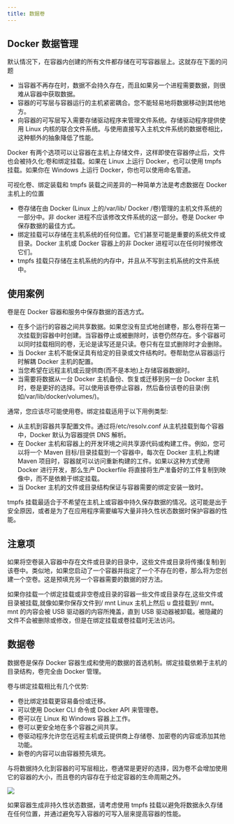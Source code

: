 ```yaml
---
title: 数据卷
---
```


## Docker 数据管理

默认情况下，在容器内创建的所有文件都存储在可写容器层上。这就存在下面的问题

- 当容器不再存在时，数据不会持久存在，而且如果另一个进程需要数据，则很难从容器中获取数据。
- 容器的可写层与容器运行的主机紧密耦合。您不能轻易地将数据移动到其他地方。
- 向容器的可写层写入需要存储驱动程序来管理文件系统。存储驱动程序提供使用 Linux 内核的联合文件系统。与使用直接写入主机文件系统的数据卷相比，这种额外的抽象降低了性能。

Docker 有两个选项可以让容器在主机上存储文件，这样即使在容器停止后，文件也会被持久化:卷和绑定挂载。如果在 Linux 上运行 Docker，也可以使用 tmpfs 挂载。如果你在 Windows 上运行 Docker，你也可以使用命名管道。

可视化卷、绑定装载和 tmpfs 装载之间差异的一种简单方法是考虑数据在 Docker 主机上的位置

- 卷存储在由 Docker (Linux 上的/var/lib/ Docker /卷)管理的主机文件系统的一部分中。非 docker 进程不应该修改文件系统的这一部分。卷是 Docker 中保存数据的最佳方式。
- 绑定挂载可以存储在主机系统的任何位置。它们甚至可能是重要的系统文件或目录。Docker 主机或 Docker 容器上的非 Docker 进程可以在任何时候修改它们。
- tmpfs 挂载只存储在主机系统的内存中，并且从不写到主机系统的文件系统中。

## 使用案例

卷是在 Docker 容器和服务中保存数据的首选方式。

- 在多个运行的容器之间共享数据。如果您没有显式地创建卷，那么卷将在第一次挂载到容器中时创建。当容器停止或被删除时，该卷仍然存在。多个容器可以同时挂载相同的卷，无论是读写还是只读。卷只有在显式删除时才会删除。
- 当 Docker 主机不能保证具有给定的目录或文件结构时。卷帮助您从容器运行时解耦 Docker 主机的配置。
- 当您希望在远程主机或云提供商(而不是本地)上存储容器数据时。
- 当需要将数据从一台 Docker 主机备份、恢复或迁移到另一台 Docker 主机时，卷是更好的选择。可以使用该卷停止容器，然后备份该卷的目录(例如/var/lib/docker/volumes/)。

通常，您应该尽可能使用卷。绑定挂载适用于以下用例类型:

- 从主机到容器共享配置文件。通过将/etc/resolv.conf 从主机挂载到每个容器中，Docker 默认为容器提供 DNS 解析。
- 在 Docker 主机和容器上的开发环境之间共享源代码或构建工件。例如，您可以将一个 Maven 目标/目录挂载到一个容器中，每次在 Docker 主机上构建 Maven 项目时，容器就可以访问重新构建的工件。如果以这种方式使用 Docker 进行开发，那么生产 Dockerfile 将直接将生产准备好的工件复制到映像中，而不是依赖于绑定挂载。
- 当 Docker 主机的文件或目录结构保证与容器需要的绑定安装一致时。

tmpfs 挂载最适合于不希望在主机上或容器中持久保存数据的情况。这可能是出于安全原因，或者是为了在应用程序需要编写大量非持久性状态数据时保护容器的性能。

## 注意项

如果将空卷装入容器中存在文件或目录的目录中，这些文件或目录将传播(复制)到该卷中。类似地，如果您启动了一个容器并指定了一个不存在的卷，那么将为您创建一个空卷。这是预填充另一个容器需要的数据的好方法。

如果你挂载一个绑定挂载或非空卷成目录的容器一些文件或目录存在,这些文件或目录被挂载,就像如果你保存文件到/ mnt Linux 主机上然后 u 盘挂载到/ mnt。mnt 的内容会被 USB 驱动器的内容所掩盖，直到 USB 驱动器被卸载。被隐藏的文件不会被删除或修改，但是在绑定挂载或卷挂载时无法访问。

## 数据卷

数据卷是保存 Docker 容器生成和使用的数据的首选机制。绑定挂载依赖于主机的目录结构，卷完全由 Docker 管理。

卷与绑定挂载相比有几个优势:

- 卷比绑定挂载更容易备份或迁移。
- 可以使用 Docker CLI 命令或 Docker API 来管理卷。
- 卷可以在 Linux 和 Windows 容器上工作。
- 卷可以更安全地在多个容器之间共享。
- 卷驱动程序允许您在远程主机或云提供商上存储卷、加密卷的内容或添加其他功能。
- 新卷的内容可以由容器预先填充。

与将数据持久化到容器的可写层相比，卷通常是更好的选择，因为卷不会增加使用它的容器的大小，而且卷的内容存在于给定容器的生命周期之外。

![](https://cy-picgo.oss-cn-hangzhou.aliyuncs.com/types-of-mounts-volume.png)

如果容器生成非持久性状态数据，请考虑使用 tmpfs 挂载以避免将数据永久存储在任何位置，并通过避免写入容器的可写入层来提高容器的性能。
